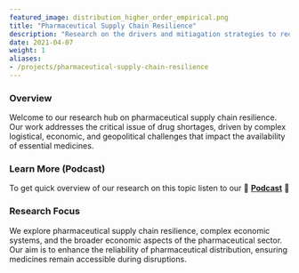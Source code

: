 ```yaml
---
featured_image: distribution_higher_order_empirical.png
title: "Pharmaceutical Supply Chain Resilience"
description: "Research on the drivers and mitiagation strategies to reduce drug shortages."
date: 2021-04-07
weight: 1
aliases:
- /projects/pharmaceutical-supply-chain-resilience
---
```


### Overview

Welcome to our research hub on pharmaceutical supply chain resilience. Our work addresses the critical issue of drug shortages, driven by complex logistical, economic, and geopolitical challenges that impact the availability of essential medicines.

### Learn More (Podcast)

To get quick overview of our research on this topic listen to our 🎤 [**Podcast**](/news/2024_10_podcast/) 🎤

### Research Focus

We explore pharmaceutical supply chain resilience, complex economic systems, and the broader economic aspects of the pharmaceutical sector. Our aim is to enhance the reliability of pharmaceutical distribution, ensuring medicines remain accessible during disruptions.

